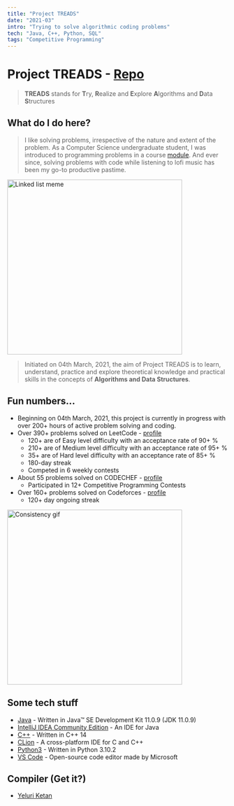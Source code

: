 ```yaml
---
title: "Project TREADS"
date: "2021-03"
intro: "Trying to solve algorithmic coding problems"
tech: "Java, C++, Python, SQL"
tags: "Competitive Programming"
---
```


# Project TREADS - [Repo](https://github.com/YeluriKetan/project-TREADS)

> **TREADS** stands for **T**ry, **R**ealize and **E**xplore **A**lgorithms and **D**ata **S**tructures

## What do I do here?

> I like solving problems, irrespective of the nature and extent of the problem. As a Computer Science undergraduate student, I was introduced to programming problems in a course [module](https://nusmods.com/modules/CS2040S/data-structures-and-algorithms). And ever since, solving problems with code while listening to lofi music has been my go-to productive pastime.

<img alt="Linked list meme" src="https://i.redd.it/qxgj6hbb4r461.png" width="400" />

> Initiated on 04th March, 2021, the aim of Project TREADS is to learn, understand, practice and explore theoretical knowledge and practical skills in the concepts of **Algorithms and Data Structures**.

## Fun numbers...

- Beginning on 04th March, 2021, this project is currently in progress with over 200+ hours of active problem solving and coding.
- Over 390+ problems solved on LeetCode - [profile](https://leetcode.com/Ketan_Yeluri/)
  - 120+ are of Easy level difficulty with an acceptance rate of 90+ %
  - 210+ are of Medium level difficulty with an acceptance rate of 95+ %
  - 35+ are of Hard level difficulty with an acceptance rate of 85+ %
  - 180-day streak
  - Competed in 6 weekly contests
- About 55 problems solved on CODECHEF - [profile](https://www.codechef.com/users/yeluriketan)
  - Participated in 12+ Competitive Programming Contests
- Over 160+ problems solved on Codeforces - [profile](https://codeforces.com/profile/YeluriKetan)
  - 120+ day ongoing streak

<img alt="Consistency gif" src="https://media4.giphy.com/media/Y3fGEk6ZfI2il07BgX/giphy.gif?cid=ecf05e47cn8jw4psmhui2umc6m31ukpswjulj38ilccmatls&rid=giphy.gif" width="400" />

## Some tech stuff

- [Java](https://www.oracle.com/java/technologies/javase-jdk11-downloads.html) - Written in Java™ SE Development Kit 11.0.9 (JDK 11.0.9)
- [IntelliJ IDEA Community Edition](https://www.jetbrains.com/idea/download/#section=windows) - An IDE for Java
- [C++](https://en.cppreference.com/w/cpp/14) - Written in C++ 14
- [CLion](https://www.jetbrains.com/clion/download/#section=windows) - A cross-platform IDE for C and C++
- [Python3](https://www.python.org/) - Written in Python 3.10.2
- [VS Code](https://code.visualstudio.com/) - Open-source code editor made by Microsoft

## Compiler (Get it?)

- [Yeluri Ketan](https://github.com/YeluriKetan)
